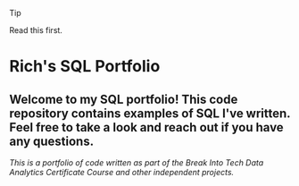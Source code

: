 > [!TIP]
> Read this first.


 # Rich's SQL Portfolio

 ## Welcome to my SQL portfolio! This code repository contains examples of SQL I've written. Feel free to take a look and reach out if you have any questions.

 *This is a portfolio of code written as part of  the Break Into Tech Data Analytics Certificate Course and other independent projects.*
